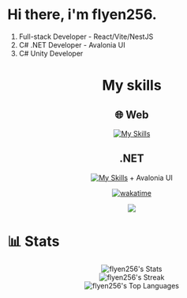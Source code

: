 <h1>Hi there, i'm flyen256.</h1>
<ol>
  <li>Full-stack Developer - React/Vite/NestJS</li>
  <li>C# .NET Developer - Avalonia UI</li>
  <li>C# Unity Developer</li>
</ol>

<h1 align="center">My skills</h1>
<div align="center">
  <h2>🌐 Web</h2>
  
  [![My Skills](https://skillicons.dev/icons?i=js,html,css,express,nestjs,react)](https://skillicons.dev)
  <h2>.NET</h2>
  
  [![My Skills](https://skillicons.dev/icons?i=cs,unity)](https://skillicons.dev) + Avalonia UI
  
  [![wakatime](https://wakatime.com/badge/user/050e9fd9-87b4-47e3-a827-eda8b2bde1a6.svg)](https://wakatime.com/@050e9fd9-87b4-47e3-a827-eda8b2bde1a6)<br/>

  [![](https://wakatime.com/share/@flyen256/7f54f84c-e643-4da0-8d0e-52391c98f232.svg)](https://wakatime.com/share/@flyen256/7f54f84c-e643-4da0-8d0e-52391c98f232.svg)
  
</div>

<h1>📊 Stats</h1>

<div align="center">
  
  ![flyen256's Stats](https://github-readme-stats.vercel.app/api?username=flyen256&theme=onedark&show_icons=true&hide_border=true&count_private=true)<br/>
  ![flyen256's Streak](https://github-readme-streak-stats.herokuapp.com/?user=flyen256&theme=onedark&hide_border=true)<br/>
  ![flyen256's Top Languages](https://github-readme-stats.vercel.app/api/top-langs/?username=flyen256&theme=onedark&show_icons=true&hide_border=true&layout=compact)<br/>
  
</div>
